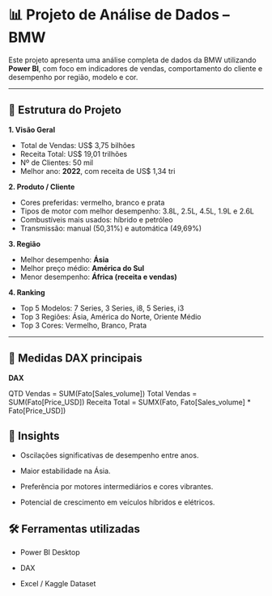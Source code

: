 # 📊 Projeto de Análise de Dados – BMW

Este projeto apresenta uma análise completa de dados da BMW utilizando **Power BI**, com foco em indicadores de vendas, comportamento do cliente e desempenho por região, modelo e cor.

---

## 🧱 Estrutura do Projeto

**1. Visão Geral**
- Total de Vendas: US$ 3,75 bilhões  
- Receita Total: US$ 19,01 trilhões  
- Nº de Clientes: 50 mil  
- Melhor ano: **2022**, com receita de US$ 1,34 tri

**2. Produto / Cliente**
- Cores preferidas: vermelho, branco e prata  
- Tipos de motor com melhor desempenho: 3.8L, 2.5L, 4.5L, 1.9L e 2.6L  
- Combustíveis mais usados: híbrido e petróleo  
- Transmissão: manual (50,31%) e automática (49,69%)

**3. Região**
- Melhor desempenho: **Ásia**  
- Melhor preço médio: **América do Sul**  
- Menor desempenho: **África (receita e vendas)**  

**4. Ranking**
- Top 5 Modelos: 7 Series, 3 Series, i8, 5 Series, i3  
- Top 3 Regiões: Ásia, América do Norte, Oriente Médio  
- Top 3 Cores: Vermelho, Branco, Prata  

---

## 🧮 Medidas DAX principais

**DAX**

QTD Vendas = SUM(Fato[Sales_volume])
Total Vendas = SUM(Fato[Price_USD])
Receita Total = SUMX(Fato, Fato[Sales_volume] * Fato[Price_USD])

## 🧠 Insights

- Oscilações significativas de desempenho entre anos.

- Maior estabilidade na Ásia.

- Preferência por motores intermediários e cores vibrantes.

- Potencial de crescimento em veículos híbridos e elétricos.

 ## 🛠️ Ferramentas utilizadas

- Power BI Desktop

- DAX

- Excel / Kaggle Dataset 
